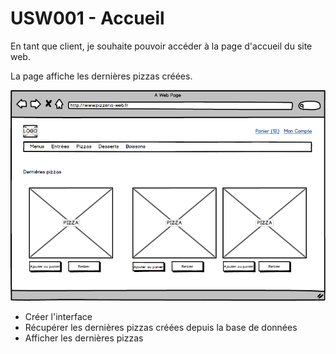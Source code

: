 # USW001 - Accueil

En tant que client, je souhaite pouvoir accéder à la page d'accueil du site web.

La page affiche les dernières pizzas créées.

![](images/usw001.png)


- Créer l'interface
- Récupérer les dernières pizzas créées depuis la base de données
- Afficher les dernières pizzas
